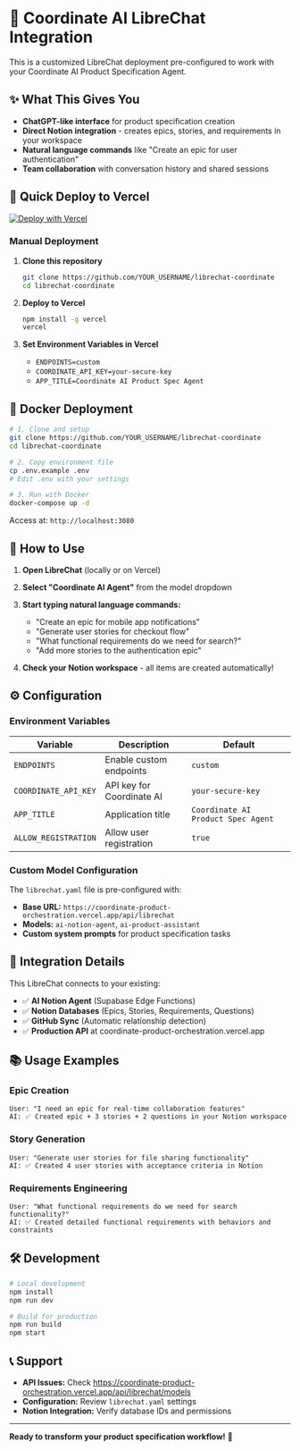 # 🤖 Coordinate AI LibreChat Integration

This is a customized LibreChat deployment pre-configured to work with your Coordinate AI Product Specification Agent.

## ✨ What This Gives You

- **ChatGPT-like interface** for product specification creation
- **Direct Notion integration** - creates epics, stories, and requirements in your workspace
- **Natural language commands** like "Create an epic for user authentication"
- **Team collaboration** with conversation history and shared sessions

## 🚀 Quick Deploy to Vercel

[![Deploy with Vercel](https://vercel.com/button)](https://vercel.com/new/clone?repository-url=https://github.com/YOUR_USERNAME/librechat-coordinate)

### Manual Deployment

1. **Clone this repository**
   ```bash
   git clone https://github.com/YOUR_USERNAME/librechat-coordinate
   cd librechat-coordinate
   ```

2. **Deploy to Vercel**
   ```bash
   npm install -g vercel
   vercel
   ```

3. **Set Environment Variables in Vercel**
   - `ENDPOINTS=custom`
   - `COORDINATE_API_KEY=your-secure-key`
   - `APP_TITLE=Coordinate AI Product Spec Agent`

## 🐳 Docker Deployment

```bash
# 1. Clone and setup
git clone https://github.com/YOUR_USERNAME/librechat-coordinate
cd librechat-coordinate

# 2. Copy environment file
cp .env.example .env
# Edit .env with your settings

# 3. Run with Docker
docker-compose up -d
```

Access at: `http://localhost:3080`

## 🎯 How to Use

1. **Open LibreChat** (locally or on Vercel)
2. **Select "Coordinate AI Agent"** from the model dropdown
3. **Start typing natural language commands:**
   - "Create an epic for mobile app notifications"
   - "Generate user stories for checkout flow"
   - "What functional requirements do we need for search?"
   - "Add more stories to the authentication epic"

4. **Check your Notion workspace** - all items are created automatically!

## ⚙️ Configuration

### Environment Variables

| Variable | Description | Default |
|----------|-------------|---------|
| `ENDPOINTS` | Enable custom endpoints | `custom` |
| `COORDINATE_API_KEY` | API key for Coordinate AI | `your-secure-key` |
| `APP_TITLE` | Application title | `Coordinate AI Product Spec Agent` |
| `ALLOW_REGISTRATION` | Allow user registration | `true` |

### Custom Model Configuration

The `librechat.yaml` file is pre-configured with:
- **Base URL:** `https://coordinate-product-orchestration.vercel.app/api/librechat`
- **Models:** `ai-notion-agent`, `ai-product-assistant`
- **Custom system prompts** for product specification tasks

## 🔗 Integration Details

This LibreChat connects to your existing:
- ✅ **AI Notion Agent** (Supabase Edge Functions)
- ✅ **Notion Databases** (Epics, Stories, Requirements, Questions)
- ✅ **GitHub Sync** (Automatic relationship detection)
- ✅ **Production API** at coordinate-product-orchestration.vercel.app

## 📚 Usage Examples

### Epic Creation
```
User: "I need an epic for real-time collaboration features"
AI: ✅ Created epic + 3 stories + 2 questions in your Notion workspace
```

### Story Generation
```
User: "Generate user stories for file sharing functionality"
AI: ✅ Created 4 user stories with acceptance criteria in Notion
```

### Requirements Engineering
```
User: "What functional requirements do we need for search functionality?"
AI: ✅ Created detailed functional requirements with behaviors and constraints
```

## 🛠️ Development

```bash
# Local development
npm install
npm run dev

# Build for production
npm run build
npm start
```

## 📞 Support

- **API Issues:** Check https://coordinate-product-orchestration.vercel.app/api/librechat/models
- **Configuration:** Review `librechat.yaml` settings
- **Notion Integration:** Verify database IDs and permissions

---

**Ready to transform your product specification workflow!** 🚀